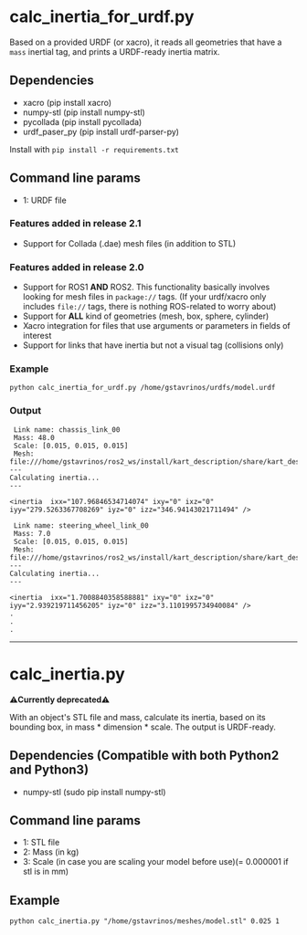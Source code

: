 # calc_inertia_for_urdf.py
Based on a provided URDF (or xacro), it reads all geometries that have a `mass` inertial tag, and prints a URDF-ready inertia matrix.

## Dependencies
* xacro (pip install xacro)
* numpy-stl (pip install numpy-stl)
* pycollada (pip install pycollada)
* urdf_paser_py (pip install urdf-parser-py)

Install with `pip install -r requirements.txt`

## Command line params
* 1: URDF file

### Features added in release 2.1
* Support for Collada (.dae) mesh files (in addition to STL)

### Features added in release 2.0
* Support for ROS1 **AND** ROS2. This functionality basically involves looking for mesh files in `package://` tags. (If your urdf/xacro only includes `file://` tags, there is nothing ROS-related to worry about)
* Support for **ALL** kind of geometries (mesh, box, sphere, cylinder)
* Xacro integration for files that use arguments or parameters in fields of interest
* Support for links that have inertia but not a visual tag (collisions only)

### Example
`python calc_inertia_for_urdf.py /home/gstavrinos/urdfs/model.urdf`
### Output

```
 Link name: chassis_link_00
 Mass: 48.0
 Scale: [0.015, 0.015, 0.015]
 Mesh: file:///home/gstavrinos/ros2_ws/install/kart_description/share/kart_description/meshes/kart_chassis.stl
---
Calculating inertia...
---

<inertia  ixx="107.96846534714074" ixy="0" ixz="0" iyy="279.5263367708269" iyz="0" izz="346.94143021711494" />

 Link name: steering_wheel_link_00
 Mass: 7.0
 Scale: [0.015, 0.015, 0.015]
 Mesh: file:///home/gstavrinos/ros2_ws/install/kart_description/share/kart_description/meshes/kart_steering_wheel.stl
---
Calculating inertia...
---

<inertia  ixx="1.7008840358588881" ixy="0" ixz="0" iyy="2.939219711456205" iyz="0" izz="3.1101995734940084" />
.
.
.

```

---


# calc_inertia.py
:warning:**Currently deprecated**:warning:

With an object's STL file and mass, calculate its inertia, based on its bounding box, in mass \* dimension \* scale. The output is URDF-ready.

## Dependencies (Compatible with both Python2 and Python3)
* numpy-stl (sudo pip install numpy-stl)

## Command line params
* 1: STL file
* 2: Mass (in kg)
* 3: Scale (in case you are scaling your model before use)(= 0.000001 if stl is in mm)

## Example
`python calc_inertia.py "/home/gstavrinos/meshes/model.stl" 0.025 1`


